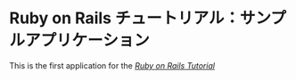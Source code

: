 # Ruby on Rails チュートリアル：サンプルアプリケーション

This is the first application for the
[*Ruby on Rails Tutorial*](http://railstutorial.jp/)

